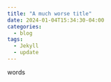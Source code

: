 ```yaml
---
title: "A much worse title"
date: 2024-01-04T15:34:30-04:00
categories:
  - blog
tags:
  - Jekyll
  - update
---
```


words
